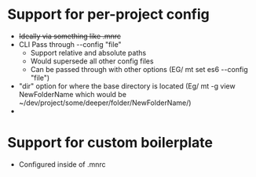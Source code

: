 # Support for per-project config
* ~~Ideally via something like .mnrc~~
* CLI Pass through --config "file"
    * Support relative and absolute paths
    * Would supersede all other config files
    * Can be passed through with other options (EG/ mt set es6 --config "file")
* "dir" option for where the base directory is located (Eg/ mt -g view NewFolderName which would be ~/dev/project/some/deeper/folder/NewFolderName/)
* 
# Support for custom boilerplate
* Configured inside of .mnrc
